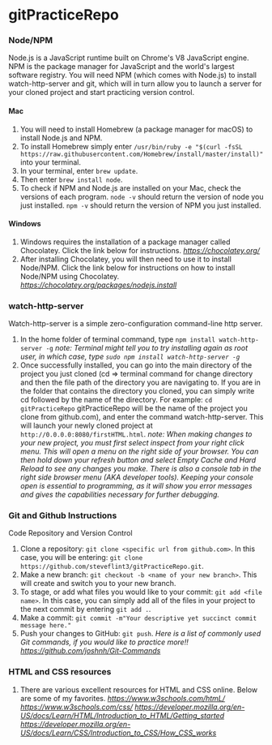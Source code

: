 # gitPracticeRepo

### Node/NPM
Node.js is a JavaScript runtime built on Chrome's V8 JavaScript engine.  NPM is the package manager for JavaScript and the world's largest software registry.  You will need NPM (which comes with Node.js) to install watch-http-server and git, which will in turn allow you to launch a server for your cloned project and start practicing version control.

#### Mac
1.  You will need to install Homebrew (a package manager for macOS) to install Node.js and NPM.
2. To install Homebrew simply enter ```/usr/bin/ruby -e "$(curl -fsSL https://raw.githubusercontent.com/Homebrew/install/master/install)"``` into your terminal.
3. In your terminal, enter ```brew update```.
4. Then enter ```brew install node```.
5. To check if NPM and Node.js are installed on your Mac, check the versions of each program.  ```node -v``` should return the version of node you just installed.  ```npm -v``` should return the version of NPM you just installed.

#### Windows
1. Windows requires the installation of a package manager called Chocolatey.  Click the link below for instructions.
*https://chocolatey.org/*
2. After installing Chocolatey, you will then need to use it to install Node/NPM.  Click the link below for instructions on how to install Node/NPM using Chocolatey.
*https://chocolatey.org/packages/nodejs.install*


### watch-http-server
Watch-http-server is a simple zero-configuration command-line http server.

1. In the home folder of terminal command, type ```npm install watch-http-server -g```
*note: Terminal might tell you to try installing again as root user, in which case, type ```sudo npm install watch-http-server -g```*
2. Once successfully installed, you can go into the main directory of the project you just cloned (cd => terminal command for change directory and then the file path of the directory you are navigating to.  If you are in the folder that contains the directory you cloned, you can simply write cd followed by the name of the directory. For example: ```cd gitPracticeRepo```  gitPracticeRepo will be the name of the project you clone from github.com), and enter the command watch-http-server.  This will launch your newly cloned project at ```http://0.0.0.0:8080/firstHTML.html```.
*note: When making changes to your new project, you must first select inspect from your right click menu.  This will open a menu on the right side of your browser.  You can then hold down your refresh button and select Empty Cache and Hard Reload to see any changes you make.  There is also a console tab in the right side browser menu (AKA developer tools).  Keeping your console open is essential to programming, as it will show you error messages and gives the capabilities necessary for further debugging.*

### Git and Github Instructions
Code Repository and Version Control
1. Clone a repository: ```git clone <specific url from github.com>```.  In this case, you will be entering: ```git clone https://github.com/steveflint3/gitPracticeRepo.git```.
2. Make a new branch: ```git checkout -b <name of your new branch>```. This will create and switch you to your new branch.
3. To stage, or add what files you would like to your commit: ```git add <file name>```.  In this case, you can simply add all of the files in your project to the next commit by entering ```git add .```.
4. Make a commit: ```git commit -m"Your descriptive yet succinct commit message here."```
5. Push your changes to GitHub: ```git push```.
*Here is a list of commonly used Git commands, if you would like to practice more!! https://github.com/joshnh/Git-Commands*

### HTML and CSS resources
1. There are various excellent resources for HTML and CSS online.  Below are some of my favorites.
*https://www.w3schools.com/htmL/*
*https://www.w3schools.com/css/*
*https://developer.mozilla.org/en-US/docs/Learn/HTML/Introduction_to_HTML/Getting_started*
*https://developer.mozilla.org/en-US/docs/Learn/CSS/Introduction_to_CSS/How_CSS_works*
